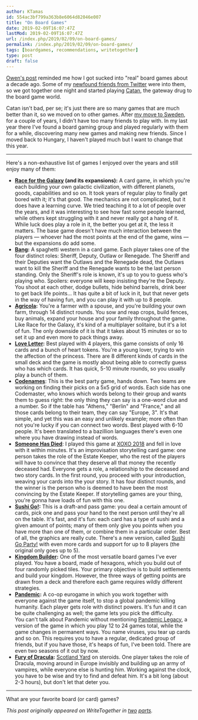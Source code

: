 ```yaml
---
author: KTamas
id: 554ac3bf799a363b8e6064d82046e007
title: "On Board Games"
date: 2019-02-09T16:07:47Z
lastMod: 2019-02-09T16:07:47Z
url: /index.php/2019/02/09/on-board-games/
permalink: /index.php/2019/02/09/on-board-games/
tags: [boardgames, recommendations, writetogether]
type: post
draft: false
---
```

[Owen's post](https://writetogether.space/posts/owen/board-games) reminded me how I got sucked into "real" board games about a decade ago. Some of my [newfound friends from Twitter](https://blog.ktamas.com/index.php/2019/01/19/the-as-of-yet-unwritten-oral-history-of-turulcsirip-an-early-twitter-client-and-community/) were into them, so we got together one night and started playing [Catan](https://boardgamegeek.com/boardgame/13/catan), the gateway drug to the board game world.

Catan isn't bad, per se; it's just there are so many games that are much better than it, so we moved on to other games. After [my move to Sweden](https://writetogether.space/posts/ktamas/there-and-back-again-part-1), for a couple of years, I didn't have too many friends to play with. In my last year there I've found a board gaming group and played regularly with them for a while, discovering many new games and making new friends. Since I moved back to Hungary, I haven't played much but I want to change that this year.

---

Here's a non-exhaustive list of games I enjoyed over the years and still enjoy many of them:

 - **[Race for the Galaxy](https://boardgamegeek.com/boardgame/28143/race-galaxy) (and its expansions):** A card game, in which you're each building your own galactic civilization, with different planets, goods, capabilities and so on. It took years of regular play to finally get bored with it; it's that good. The mechanics are not complicated, but it does have a learning curve. We tried teaching it to a lot of people over the years, and it was interesting to see how fast some people learned, while others kept struggling with it and never really got a hang of it. While luck does play a role in it, the better you get at it, the less it matters. The base game doesn't have much interaction between the players — whoever had the most points at the end of the game, wins — but the expansions do add some.
- **[Bang](https://boardgamegeek.com/boardgame/3955/bang):** A spaghetti western in a card game. Each player takes one of the four distinct roles: Sheriff, Deputy, Outlaw or Renegade. The Sheriff and their Deputies want the Outlaws and the Renegade dead, the Outlaws want to kill the Sheriff and the Renegade wants to be the last person standing. Only the Sheriff's role is known, it's up to you to guess who's playing who. Spoilers: everyone will keep insisting they're the Deputy.  
You shoot at each other, dodge bullets, hide behind barrels, drink beer to get back life points... It has quite a bit of luck in it, but that never gets in the way of having fun, and you can play it with up to 8 people.
- **[Agricola](https://boardgamegeek.com/boardgame/31260/agricola):** You're a farmer with a spouse, and you're building your own farm, through 14 distinct rounds. You sow and reap crops, build fences, buy animals, expand your house and your family throughout the game. Like Race for the Galaxy, it's kind of a multiplayer solitaire, but it's a lot of fun. The only downside of it is that it takes about 15 minutes or so to set it up and even more to pack things away.
- **[Love Letter](https://boardgamegeek.com/boardgame/129622/love-letter):** Best played with 4 players, this game consists of only 16 cards and a bunch of heart tokens. You're a young lover, trying to win the affection of the princess. There are 8 different kinds of cards in the small deck and the game is mostly about being able to correctly guess who has which cards. It has quick, 5-10 minute rounds, so you usually play a bunch of them.
- **[Codenames](https://boardgamegeek.com/boardgame/178900/codenames)**: This is the best party game, hands down. Two teams are working on finding their picks on a 5x5 grid of words. Each side has one Codemaster, who knows which words belong to their group and wants them to guess right: the only thing they can say is a one-word clue and a number. So if the table has "Athens," "Berlin" and "France," and all those cards belong to their team, they can say "Europe, 3". It's that simple, and yet this was an easy and unlikely example; more often than not you're lucky if you can connect two words. Best played with 6-10 people. It's been translated to a bazillion languages there's even one where you have drawing instead of words.
- **[Someone Has Died](https://boardgamegeek.com/boardgame/223327/someone-has-died)**: I played this game at [XOXO 2018](https://writetogether.space/posts/ktamas/my-trip-to-the-us-and-a-recap-of-xoxo-2018-part-1) and fell in love with it within minutes. It's an improvisation storytelling card game: one person takes the role of the Estate Keeper, who the rest of the players will have to convince that they deserve all that money the recently deceased had. Everyone gets a role, a relationship to the deceased and two story cards. In the first round, you proceed with your introduction, weaving your cards into the your story. It has four distinct rounds, and the winner is the person who is deemed to have been the most convincing by the Estate Keeper. If storytelling games are your thing, you're gonna have loads of fun with this one.
- **[Sushi Go!](https://boardgamegeek.com/boardgame/133473/sushi-go):** This is a draft-and pass game: you deal a certain amount of cards, pick one and pass your hand to the next person until they're all on the table. It's fast, and it's fun: each card has a type of sushi and a given amount of points; many of them only give you points when you have more than one of them, or combine them in a particular order. Best of all, the graphics are really cute. There's a new version, called [Sushi Go Party!](https://boardgamegeek.com/boardgame/192291/sushi-go-party) with even more cards and support for up to 8 players (the original only goes up to 5).
- **[Kingdom Builder](https://boardgamegeek.com/boardgame/107529/kingdom-builder):** One of the most versatile board games I've ever played. You have a board, made of hexagons, which you build out of four randomly picked tiles. Your primary objective is to build settlements and build your kingdom. However, the three ways of getting points are drawn from a deck and therefore each game requires wildly different strategies.
- **[Pandemic](https://boardgamegeek.com/boardgame/30549/pandemic):** A co-op eurogame in which you work together with everyone against the game itself, to stop a global pandemic killing humanity. Each player gets role with distinct powers. It's fun and it can be quite challenging as well; the game lets you pick the difficulty.  
You can't talk about Pandemic without mentioning [Pandemic Legacy](https://boardgamegeek.com/boardgame/161936/pandemic-legacy-season-1), a version of the game in which you play 12 to 24 games total, while the game changes in permanent ways. You name viruses, you tear up cards and so on. This requires you to have a regular, dedicated group of friends, but if you have those, it's heaps of fun, I've been told. There are even two seasons of it out by now.
- **[Fury of Dracula](https://boardgamegeek.com/boardgame/181279/fury-dracula-thirdfourth-edition):** [Scotland Yard](https://boardgamegeek.com/boardgame/438/scotland-yard) on steroids. One player takes the role of Dracula, moving around in Europe invisibly and building up an army of vampires, while everyone else is hunting him. Working against the clock, you have to be wise and try to find and defeat him. It's a bit long (about 2-3 hours), but don't let that deter you.

---

What are your favorite board (or card) games?

*This post originally appeared on WriteTogether in [two](https://writetogether.space/posts/ktamas/on-board-games) [parts](https://writetogether.space/posts/ktamas/on-more-board-and-card-games).*
